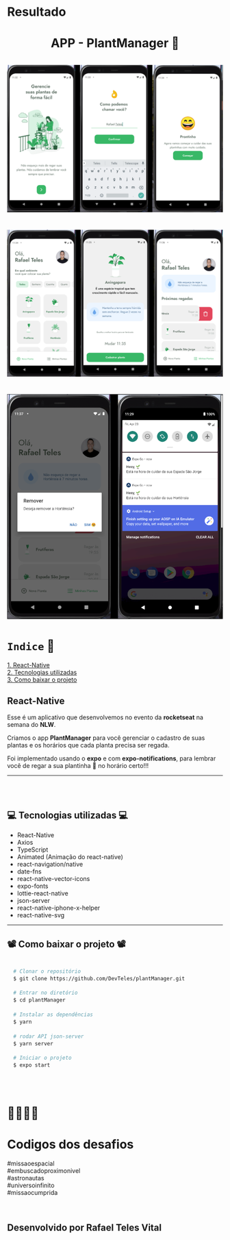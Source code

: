 # Resultado

<h1 align="center">  
  APP - PlantManager 🌱
  <br /> <br />
  <img src="src/assets/group1.png" />
  <br /> <br />
  <img src="src/assets/group2.png" />
  <br /> <br />
  <img src="src/assets/group3.png" />
</h1>

# `Indice` 📇

<a href="#React-Native">1. React-Native</a> <br />
<a href="#💻-Tecnologias-utilizadas-💻">2. Tecnologias utilizadas</a> <br />
<a href="#📽️-Como-baixar-o-projeto-📽️">3. Como baixar o projeto</a>

## React-Native

Esse é um aplicativo que desenvolvemos no evento da **rocketseat** na semana do **NLW**.

Criamos o app **PlantManager** para você gerenciar o cadastro de suas plantas e os horários que cada planta precisa ser regada.

Foi implementado usando o **expo** e com **expo-notifications**, para lembrar você de regar a sua plantinha 🌱 no horário certo!!!

---

<br /><br />

## 💻 Tecnologias utilizadas 💻

- React-Native
- Axios
- TypeScript
- Animated (Animação do react-native)
- react-navigation/native
- date-fns
- react-native-vector-icons
- expo-fonts
- lottie-react-native
- json-server
- react-native-iphone-x-helper
- react-native-svg

---

## 📽️ Como baixar o projeto 📽️

```bash

  # Clonar o repositório
  $ git clone https://github.com/DevTeles/plantManager.git

  # Entrar no diretório
  $ cd plantManager

  # Instalar as dependências
  $ yarn

  # rodar API json-server
  $ yarn server

  # Iniciar o projeto
  $ expo start

```

<br /><br />

# 🚀🚀🚀🚀

# Codigos dos desafios

#missaoespacial <br />
#embuscadoproximonivel<br />
#astronautas<br />
#universoinfinito<br />
#missaocumprida

<br />

## Desenvolvido por **Rafael Teles Vital**
